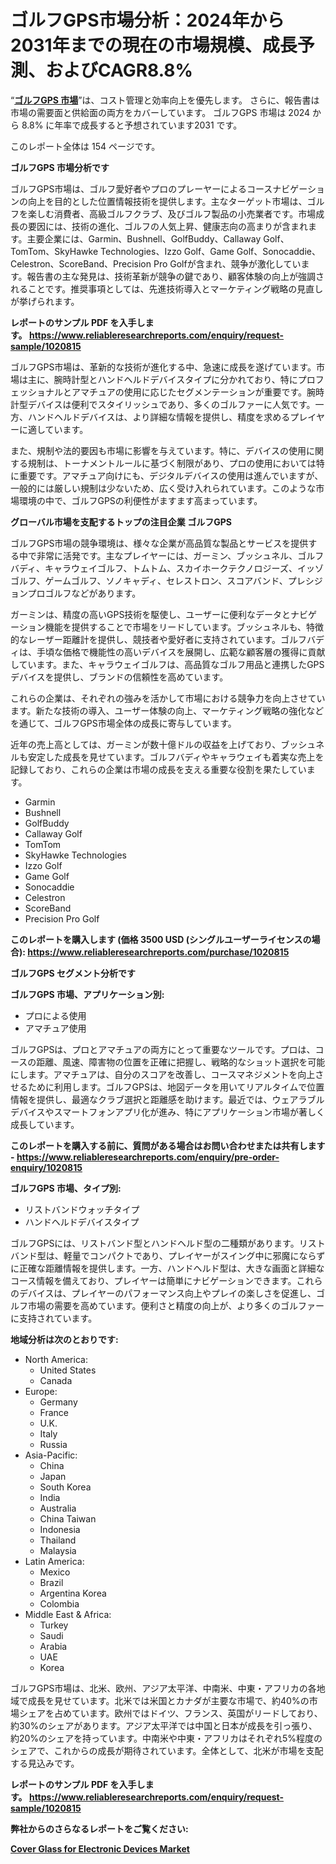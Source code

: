 <p><h1>ゴルフGPS市場分析：2024年から2031年までの現在の市場規模、成長予測、およびCAGR8.8%</h1></p><p>&ldquo;<strong><a href="https://www.reliableresearchreports.com/golf-gps-r1020815?utm_campaign=107&utm_medium=9&utm_source=Github&utm_content=ia&utm_term=28122024&utm_id=golf-gps">ゴルフGPS 市場</a></strong>&rdquo;は、コスト管理と効率向上を優先します。 さらに、報告書は市場の需要面と供給面の両方をカバーしています。 ゴルフGPS 市場は 2024 から 8.8% に年率で成長すると予想されています2031 です。</p>
<p>このレポート全体は 154 ページです。</p>
<p><strong>ゴルフGPS 市場分析です</strong></p>
<p><p>ゴルフGPS市場は、ゴルフ愛好者やプロのプレーヤーによるコースナビゲーションの向上を目的とした位置情報技術を提供します。主なターゲット市場は、ゴルフを楽しむ消費者、高級ゴルフクラブ、及びゴルフ製品の小売業者です。市場成長の要因には、技術の進化、ゴルフの人気上昇、健康志向の高まりが含まれます。主要企業には、Garmin、Bushnell、GolfBuddy、Callaway Golf、TomTom、SkyHawke Technologies、Izzo Golf、Game Golf、Sonocaddie、Celestron、ScoreBand、Precision Pro Golfが含まれ、競争が激化しています。報告書の主な発見は、技術革新が競争の鍵であり、顧客体験の向上が強調されることです。推奨事項としては、先進技術導入とマーケティング戦略の見直しが挙げられます。</p></p>
<p><strong>レポートのサンプル PDF を入手します。&nbsp;<a href="https://www.reliableresearchreports.com/enquiry/request-sample/1020815?utm_campaign=107&utm_medium=9&utm_source=Github&utm_content=ia&utm_term=28122024&utm_id=golf-gps">https://www.reliableresearchreports.com/enquiry/request-sample/1020815</a></strong></p>
<p><p>ゴルフGPS市場は、革新的な技術が進化する中、急速に成長を遂げています。市場は主に、腕時計型とハンドヘルドデバイスタイプに分かれており、特にプロフェッショナルとアマチュアの使用に応じたセグメンテーションが重要です。腕時計型デバイスは便利でスタイリッシュであり、多くのゴルファーに人気です。一方、ハンドヘルドデバイスは、より詳細な情報を提供し、精度を求めるプレイヤーに適しています。</p><p>また、規制や法的要因も市場に影響を与えています。特に、デバイスの使用に関する規制は、トーナメントルールに基づく制限があり、プロの使用においては特に重要です。アマチュア向けにも、デジタルデバイスの使用は進んでいますが、一般的には厳しい規制は少ないため、広く受け入れられています。このような市場環境の中で、ゴルフGPSの利便性がますます高まっています。</p></p>
<p><strong>グローバル市場を支配するトップの注目企業 ゴルフGPS</strong></p>
<p><p>ゴルフGPS市場の競争環境は、様々な企業が高品質な製品とサービスを提供する中で非常に活発です。主なプレイヤーには、ガーミン、ブッシュネル、ゴルフバディ、キャラウェイゴルフ、トムトム、スカイホークテクノロジーズ、イッゾゴルフ、ゲームゴルフ、ソノキャディ、セレストロン、スコアバンド、プレシジョンプロゴルフなどがあります。</p><p>ガーミンは、精度の高いGPS技術を駆使し、ユーザーに便利なデータとナビゲーション機能を提供することで市場をリードしています。ブッシュネルも、特徴的なレーザー距離計を提供し、競技者や愛好者に支持されています。ゴルフバディは、手頃な価格で機能性の高いデバイスを展開し、広範な顧客層の獲得に貢献しています。また、キャラウェイゴルフは、高品質なゴルフ用品と連携したGPSデバイスを提供し、ブランドの信頼性を高めています。</p><p>これらの企業は、それぞれの強みを活かして市場における競争力を向上させています。新たな技術の導入、ユーザー体験の向上、マーケティング戦略の強化などを通じて、ゴルフGPS市場全体の成長に寄与しています。</p><p>近年の売上高としては、ガーミンが数十億ドルの収益を上げており、ブッシュネルも安定した成長を見せています。ゴルフバディやキャラウェイも着実な売上を記録しており、これらの企業は市場の成長を支える重要な役割を果たしています。</p></p>
<p><ul><li>Garmin</li><li>Bushnell</li><li>GolfBuddy</li><li>Callaway Golf</li><li>TomTom</li><li>SkyHawke Technologies</li><li>Izzo Golf</li><li>Game Golf</li><li>Sonocaddie</li><li>Celestron</li><li>ScoreBand</li><li>Precision Pro Golf</li></ul></p>
<p><strong>このレポートを購入します (価格 3500 USD (シングルユーザーライセンスの場合):&nbsp;<a href="https://www.reliableresearchreports.com/purchase/1020815?utm_campaign=107&utm_medium=9&utm_source=Github&utm_content=ia&utm_term=28122024&utm_id=golf-gps">https://www.reliableresearchreports.com/purchase/1020815</a></strong></p>
<p><strong>ゴルフGPS セグメント分析です</strong></p>
<p><strong>ゴルフGPS 市場、アプリケーション別:</strong></p>
<p><ul><li>プロによる使用</li><li>アマチュア使用</li></ul></p>
<p><p>ゴルフGPSは、プロとアマチュアの両方にとって重要なツールです。プロは、コースの距離、風速、障害物の位置を正確に把握し、戦略的なショット選択を可能にします。アマチュアは、自分のスコアを改善し、コースマネジメントを向上させるために利用します。ゴルフGPSは、地図データを用いてリアルタイムで位置情報を提供し、最適なクラブ選択と距離感を助けます。最近では、ウェアラブルデバイスやスマートフォンアプリ化が進み、特にアプリケーション市場が著しく成長しています。</p></p>
<p><strong>このレポートを購入する前に、質問がある場合はお問い合わせまたは共有します - <a href="https://www.reliableresearchreports.com/enquiry/pre-order-enquiry/1020815?utm_campaign=107&utm_medium=9&utm_source=Github&utm_content=ia&utm_term=28122024&utm_id=golf-gps">https://www.reliableresearchreports.com/enquiry/pre-order-enquiry/1020815</a></strong></p>
<p><strong>ゴルフGPS 市場、タイプ別:</strong></p>
<p><ul><li>リストバンドウォッチタイプ</li><li>ハンドヘルドデバイスタイプ</li></ul></p>
<p><p>ゴルフGPSには、リストバンド型とハンドヘルド型の二種類があります。リストバンド型は、軽量でコンパクトであり、プレイヤーがスイング中に邪魔にならずに正確な距離情報を提供します。一方、ハンドヘルド型は、大きな画面と詳細なコース情報を備えており、プレイヤーは簡単にナビゲーションできます。これらのデバイスは、プレイヤーのパフォーマンス向上やプレイの楽しさを促進し、ゴルフ市場の需要を高めています。便利さと精度の向上が、より多くのゴルファーに支持されています。</p></p>
<p><strong>地域分析は次のとおりです:</strong></p>
<p><ul>
    <li>
        North America:
        <ul>
            <li>United States</li>
            <li>Canada</li>
        </ul>
    </li>
    <li>
        Europe:
        <ul>
            <li>Germany</li>
            <li>France</li>
            <li>U.K.</li>
            <li>Italy</li>
            <li>Russia</li>
        </ul>
    </li>
    <li>
        Asia-Pacific:
        <ul>
            <li>China</li>
            <li>Japan</li>
            <li>South Korea</li>
            <li>India</li>
            <li>Australia</li>
            <li>China Taiwan</li>
            <li>Indonesia</li>
            <li>Thailand</li>
            <li>Malaysia</li>
        </ul>
    </li>
    <li>
        Latin America:
        <ul>
            <li>Mexico</li>
            <li>Brazil</li>
            <li>Argentina Korea</li>
            <li>Colombia</li>
        </ul>
    </li>
    <li>
        Middle East & Africa:
        <ul>
            <li>Turkey</li>
            <li>Saudi</li>
            <li>Arabia</li>
            <li>UAE</li>
            <li>Korea</li>
        </ul>
    </li>
    </ul></p>
<p><p>ゴルフGPS市場は、北米、欧州、アジア太平洋、中南米、中東・アフリカの各地域で成長を見せています。北米では米国とカナダが主要な市場で、約40%の市場シェアを占めています。欧州ではドイツ、フランス、英国がリードしており、約30%のシェアがあります。アジア太平洋では中国と日本が成長を引っ張り、約20%のシェアを持っています。中南米や中東・アフリカはそれぞれ5%程度のシェアで、これからの成長が期待されています。全体として、北米が市場を支配する見込みです。</p></p>
<p><strong>レポートのサンプル PDF を入手します。&nbsp;<a href="https://www.reliableresearchreports.com/enquiry/request-sample/1020815?utm_campaign=107&utm_medium=9&utm_source=Github&utm_content=ia&utm_term=28122024&utm_id=golf-gps">https://www.reliableresearchreports.com/enquiry/request-sample/1020815</a></strong></p>
<p><strong></strong></p>
<p><strong></strong></p>
<p><strong></strong></p>
<p><strong></strong></p>
<p><strong>弊社からのさらなるレポートをご覧ください:</strong></p>
<p><strong><p><a href="https://github.com/arionmp/Market-Research-Report-List-5/blob/main/cover-glass-for-electronic-devices-market.md?utm_campaign=107&utm_medium=9&utm_source=Github&utm_content=ia&utm_term=28122024&utm_id=golf-gps">Cover Glass for Electronic Devices Market</a></p></strong></p>
